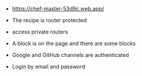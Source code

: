 * https://chef-master-53d9c.web.app/

* The recipe is router protected
* access private routers
* A block is on the page and there are some blocks
* Google and GitHub channels are authenticated
* Login by email and password


